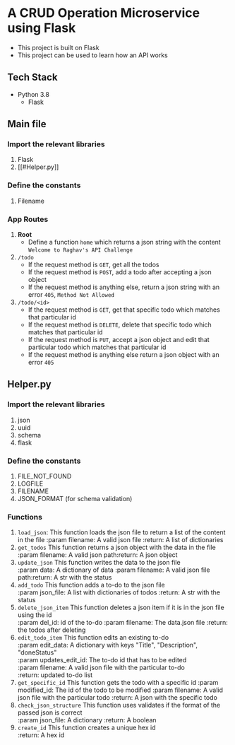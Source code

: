 # A CRUD Operation Microservice using Flask

- This project is built on Flask
- This project can be used to learn how an API works

## Tech Stack
- Python 3.8
  - Flask

## Main file
### Import the relevant libraries
1. Flask
2. [[#Helper.py]]
### Define the constants
1. Filename
### App Routes
1. **Root**
	- Define a function `home` which returns a json string with the content `Welcome to Raghav's API Challenge`
2. `/todo`
	- If the request method is `GET`, get all the todos
	- If the request method is `POST`, add a todo after accepting a json object
	- If the request method is anything else, return a json string with an error `405`, `Method Not Allowed`
3. `/todo/<id>`
	- If the request method is `GET`, get that specific todo which matches that particular id
	- If the request method is `DELETE`, delete that specific todo which matches that particular id
	- If the request method is `PUT`, accept a json object and edit that particular todo which matches that particular id
	- If the request method is anything else return a json object with an error `405`

## Helper.py
### Import the relevant libraries
1. json
2. uuid
3. schema
4. flask
### Define the constants
1. FILE_NOT_FOUND
2. LOGFILE
3. FILENAME
4. JSON_FORMAT (for schema validation)
### Functions
1. `load_json`:
	This function loads the json file to return a list of the content in the file
	:param filename: A valid json file
	:return: A list of dictionaries
2. `get_todos`
	This function returns a json object with the data in the file  
	:param filename: A valid json path:return: A json object
3. `update_json`
	This function writes the data to the json file  
	:param data: A dictionary of data
	:param filename: A valid json file path:return: A str with the status
4. `add_todo`
	This function adds a to-do to the json file  
	:param json_file: A list with dictionaries of todos
	:return: A str with the status
5. `delete_json_item`
	This function deletes a json item if it is in the json file using the id  
	:param del_id: id of the to-do
	:param filename: The data.json file
	:return: the todos after deleting
6. `edit_todo_item`
	This function edits an existing to-do  
	:param edit_data: A dictionary with keys "Title", "Description", "doneStatus"  
	:param updates_edit_id: The to-do id that has to be edited  
	:param filename: A valid json file with the particular to-do  
	:return: updated to-do list
7. `get_specific_id`
	This function gets the todo with a specific id
	:param modified_id: The id of the todo to be modified
	:param filename: A valid json file with the particular todo
	:return: A json with the specific todo
8. `check_json_structure`
	This function uses validates if the format of the passed json is correct  
	:param json_file: A dictionary
	:return: A boolean
9. `create_id`
	This function creates a unique hex id  
	:return: A hex id